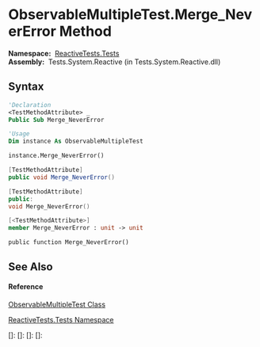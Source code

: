 # ObservableMultipleTest.Merge\_NeverError Method

**Namespace:**  [ReactiveTests.Tests](ReactiveTests.Tests\ReactiveTests.Tests.md)  
**Assembly:**  Tests.System.Reactive (in Tests.System.Reactive.dll)

## Syntax

```vb
'Declaration
<TestMethodAttribute> _
Public Sub Merge_NeverError
```

```vb
'Usage
Dim instance As ObservableMultipleTest

instance.Merge_NeverError()
```

```csharp
[TestMethodAttribute]
public void Merge_NeverError()
```

```c++
[TestMethodAttribute]
public:
void Merge_NeverError()
```

```fsharp
[<TestMethodAttribute>]
member Merge_NeverError : unit -> unit 
```

```jscript
public function Merge_NeverError()
```

## See Also

#### Reference

[ObservableMultipleTest Class](ObservableMultipleTest\ObservableMultipleTest.md)

[ReactiveTests.Tests Namespace](ReactiveTests.Tests\ReactiveTests.Tests.md)

[]: 
[]: 
[]: 
[]: 